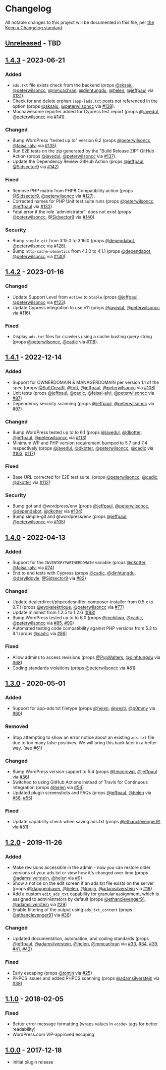 # Changelog

All notable changes to this project will be documented in this file, per [the Keep a Changelog standard](http://hdyah-ksa.com/).

## [Unreleased] - TBD

## [1.4.3] - 2023-06-21
### Added
- `ads.txt` file exists check from the backend (props [@sksaju](https://github.com/sksaju), [@peterwilsoncc](https://github.com/peterwilsoncc), [@mmcachran](https://github.com/mmcachran), [@dinhtungdu](https://github.com/dinhtungdu), [@helen](https://github.com/helen), [@jeffpaul](https://github.com/jeffpaul) via [#131](https://github.com/10up/ads-txt/pull/131)).
- Check for and delete orphan `(app-)ads.txt` posts not referenced in the option (props [@sksaju](https://github.com/sksaju), [@peterwilsoncc](https://github.com/peterwilsoncc) via [#138](https://github.com/10up/ads-txt/pull/138)).
- Mochawesome reporter added for Cypress test report (props [@jayedul](https://github.com/jayedul), [@peterwilsoncc](https://github.com/peterwilsoncc) via [#141](https://github.com/10up/ads-txt/pull/141)).

### Changed
- Bump WordPress "tested up to" version 6.2 (props [@peterwilsoncc](https://github.com/peterwilsoncc), [@faisal-alvi](https://github.com/faisal-alvi) via [#135](https://github.com/10up/ads-txt/pull/135)).
- Run E2E tests on the zip generated by the "Build Release ZIP" GitHub Action (props [@jayedul](https://github.com/jayedul), [@peterwilsoncc](https://github.com/peterwilsoncc) via [#137](https://github.com/10up/ads-txt/pull/137)).
- Update the Dependency Review GitHub Action (props [@jeffpaul](https://github.com/jeffpaul), [@Sidsector9](https://github.com/Sidsector9) via [#142](https://github.com/10up/ads-txt/pull/142)).

### Fixed
- Remove PHP matrix from PHP8 Compatibility action (props [@Sidsector9](https://github.com/Sidsector9), [@peterwilsoncc](https://github.com/peterwilsoncc) via [#127](https://github.com/10up/ads-txt/pull/127)).
- Corrected names for PHP Unit test suite runs (props [@peterwilsoncc](https://github.com/peterwilsoncc), [@jeffpaul](https://github.com/jeffpaul) via [#133](https://github.com/10up/ads-txt/pull/133)).
- Fatal error if the role `administrator`` does not exist (props [@peterwilsoncc](https://github.com/peterwilsoncc), [@Sidsector9](https://github.com/Sidsector9) via [#140](https://github.com/10up/ads-txt/pull/140)).

### Security
- Bump `simple-git` from 3.15.0 to 3.16.0 (props [@dependabot](https://github.com/apps/dependabot), [@peterwilsoncc](https://github.com/peterwilsoncc) via [#128](https://github.com/10up/ads-txt/pull/128)).
- Bump `http-cache-semantics` from 4.1.0 to 4.1.1 (props [@dependabot](https://github.com/apps/dependabot), [@peterwilsoncc](https://github.com/peterwilsoncc) via [#130](https://github.com/10up/ads-txt/pull/130)).

## [1.4.2] - 2023-01-16
### Changed
- Update Support Level from `Active` to `Stable` (props [@jeffpaul](https://github.com/jeffpaul), [@peterwilsoncc](https://github.com/peterwilsoncc) via [#123](https://github.com/10up/ads-txt/pull/123)).
- Update Cypress integration to use v11 (props [@jayedul](https://github.com/jayedul), [@peterwilsoncc](https://github.com/peterwilsoncc) via [#116](https://github.com/10up/ads-txt/pull/116)).

### Fixed
- Display `ads.txt` files for crawlers using a cache busting query string (props [@peterwilsoncc](https://github.com/peterwilsoncc), [@cadic](https://github.com/cadic) via [#118](https://github.com/10up/ads-txt/pull/118)).

## [1.4.1] - 2022-12-14
### Added
- Support for OWNERDOMAIN & MANAGERDOMAIN per version 1.1 of the spec (props [@SoftCreatR](https://github.com/SoftCreatR), [@tott](https://github.com/tott), [@jeffpaul](https://github.com/jeffpaul), [@peterwilsoncc](https://github.com/peterwilsoncc) via [#108](https://github.com/10up/ads-txt/pull/108))
- Unit tests (props [@jeffpaul](https://github.com/jeffpaul), [@cadic](https://github.com/cadic), [@faisal-alvi](https://github.com/faisal-alvi), [@peterwilsoncc](https://github.com/peterwilsoncc) via [#87](https://github.com/10up/ads-txt/pull/87))
- Dependency security scanning (props [@jeffpaul](https://github.com/jeffpaul), [@peterwilsoncc](https://github.com/peterwilsoncc) via [#97](https://github.com/10up/ads-txt/pull/97))

### Changed
- Bump WordPress tested up to to 6.1 (props [@jayedul](https://github.com/jayedul), [@dkotter](https://github.com/dkotter), [@jeffpaul](https://github.com/jeffpaul), [@peterwilsoncc](https://github.com/peterwilsoncc) via [#113](https://github.com/10up/ads-txt/pull/113))
- Minimum WP and PHP version requirement bumped to 5.7 and 7.4 respectively (props [@jayedul](https://github.com/jayedul), [@dkotter](https://github.com/dkotter), [@peterwilsoncc](https://github.com/peterwilsoncc), [@cadic](https://github.com/cadic) via [#103](https://github.com/10up/ads-txt/pull/103), [#117](https://github.com/10up/ads-txt/pull/117))

### Fixed
- Base URL corrected for E2E test suite. (props [@peterwilsoncc](https://github.com/peterwilsoncc), [@cadic](https://github.com/cadic), [@dkotter](https://github.com/dkotter) via [#112](https://github.com/10up/ads-txt/pull/112))

### Security
- Bump got and @wordpress/env (props [@jeffpaul](https://github.com/jeffpaul), [@peterwilsoncc](https://github.com/peterwilsoncc), [@dependabot](https://github.com/dependabot), [@dkotter](https://github.com/dkotter) via [#104](https://github.com/10up/ads-txt/pull/104))
- Bump simple-git and @wordpress/env (props [@jeffpaul](https://github.com/jeffpaul), [@peterwilsoncc](https://github.com/peterwilsoncc) via [#105](https://github.com/10up/ads-txt/pull/105))

## [1.4.0] - 2022-04-13
### Added
- Support for the `INVENTORYPARTNERDOMAIN` variable (props [@dkotter](https://github.com/dkotter), [@faisal-alvi](https://github.com/faisal-alvi) via [#74](https://github.com/10up/ads-txt/pull/74))
- End to end tests with Cypress (props [@cadic](https://github.com/cadic), [@dinhtungdu](https://github.com/dinhtungdu), [@darylldoyle](https://github.com/darylldoyle), [@Sidsector9](https://github.com/Sidsector9) via [#82](https://github.com/10up/ads-txt/pull/82))

### Changed
- Update dealerdirect/phpcodesniffer-composer-installer from 0.5.x to 0.7.1 (props [@evokelektrique](http://github.com/evokelektrique), [@peterwilsoncc](http://github.com/peterwilsoncc) via [#77](https://github.com/10up/ads-txt/pull/77))
- Update minimist from 1.2.5 to 1.2.6 ([#88](https://github.com/10up/ads-txt/pull/88))
- Bump WordPress tested up to to 6.0 (props [@mohitwp](https://github.com/mohitwp), [@cadic](https://github.com/cadic), [@peterwilsoncc](https://github.com/peterwilsoncc) via [#85](https://github.com/10up/ads-txt/pull/85), [#90](https://github.com/10up/ads-txt/pull/90))
- Automated testing code compatibility against PHP versions from 5.3 to 8.1 (props [@cadic](https://github.com/cadic) via [#86](https://github.com/10up/ads-txt/pull/86))

### Fixed
- Allow admins to access revisions (props [@PypWalters](https://github.com/PypWalters), [@dinhtungdu](https://github.com/dinhtungdu) via [#68](https://github.com/10up/ads-txt/pull/68))
- Coding standards violations (props [@peterwilsoncc](http://github.com/peterwilsoncc) via [#81](https://github.com/10up/ads-txt/pull/81))

## [1.3.0] - 2020-05-01
### Added
- Support for app-ads.txt filetype (props [@helen](https://github.com/helen), [@westi](https://github.com/westi), [@p0mmy](https://github.com/p0mmy) via [#60](https://github.com/10up/ads-txt/pull/60))

### Removed
- Stop attempting to show an error notice about an existing `ads.txt` file due to too many false positives. We will bring this back later in a better way. (see [#61](https://github.com/10up/ads-txt/issues/61))

### Changed
- Bump WordPress version support to 5.4 (props [@tmoorewp](https://github.com/tmoorewp), [@jeffpaul](https://github.com/jeffpaul) via [#56](https://github.com/10up/ads-txt/pull/56))
- Switched to using GitHub Actions instead of Travis for Continuous Integration (props [@helen](https://github.com/helen) via [#54](https://github.com/10up/ads-txt/pull/54))
- Updated plugin screenshots and FAQs (props [@jeffpaul](https://github.com/jeffpaul), [@helen](https://github.com/helen) via [#58](https://github.com/10up/ads-txt/pull/58), [#55](https://github.com/10up/ads-txt/pull/55))

### Fixed
- Update capability check when saving ads.txt (props [@ethanclevenger91](https://github.com/ethanclevenger91) via [#51](https://github.com/10up/ads-txt/pull/51))

## [1.2.0] - 2019-11-26
### Added
- Make revisions accessible in the admin - now you can restore older versions of your ads.txt or view how it's changed over time (props [@adamsilverstein](https://github.com/adamsilverstein), [@helen](https://github.com/helen) via [#9](https://github.com/10up/ads-txt/pull/9))
- Show a notice on the edit screen if an ads.txt file exists on the server (props [@kkoppenhaver](https://github.com/kkoppenhaver), [@helen](https://github.com/helen), [@tomjn](https://github.com/tomjn), [@adamsilverstein](https://github.com/adamsilverstein) via [#19](https://github.com/10up/ads-txt/pull/19))
- Add a custom `edit_ads_txt` capability for granular assignment, which is assigned to administrators by default (props [@ethanclevenger91](https://github.com/ethanclevenger91), [@adamsilverstein](https://github.com/adamsilverstein) via [#29](https://github.com/10up/ads-txt/pull/29))
- Enable filtering of the output using `ads_txt_content` (props [@ethanclevenger91](https://github.com/ethanclevenger91) via [#36](https://github.com/10up/ads-txt/pull/36))

### Changed
- Updated documentation, automation, and coding standards (props [@jeffpaul](https://github.com/jeffpaul), [@adamsilverstein](https://github.com/adamsilverstein), [@helen](https://github.com/helen), [@mmcachran](https://github.com/mmcachran) via [#33](https://github.com/10up/ads-txt/pull/33), [#34](https://github.com/10up/ads-txt/pull/34), [#39](https://github.com/10up/ads-txt/pull/39), [#41](https://github.com/10up/ads-txt/pull/41), [#42](https://github.com/10up/ads-txt/pull/42))

### Fixed
- Early escaping (props [@tomjn](https://github.com/tomjn) via [#25](https://github.com/10up/ads-txt/pull/25))
- PHPCS issues and added PHPCS scanning (props [@adamsilverstein](https://github.com/adamsilverstein) via [#38](https://github.com/10up/ads-txt/pull/38))

## [1.1.0] - 2018-02-05
### Fixed
- Better error message formatting (wraps values in `<code>` tags for better readability)
- WordPress.com VIP-approved escaping

## [1.0.0] - 2017-12-18
- Initial plugin release

[Unreleased]: https://github.com/10up/ads-txt/compare/trunk...develop
[1.4.3]: https://github.com/10up/ads-txt/compare/1.4.2...1.4.3
[1.4.2]: https://github.com/10up/ads-txt/compare/1.4.1...1.4.2
[1.4.1]: https://github.com/10up/ads-txt/compare/1.4.0...1.4.1
[1.4.0]: https://github.com/10up/ads-txt/compare/1.3.0...1.4.0
[1.3.0]: https://github.com/10up/ads-txt/compare/1.2.0...1.3.0
[1.2.0]: https://github.com/10up/ads-txt/compare/1.1...1.2.0
[1.1.0]: https://github.com/10up/ads-txt/compare/1.0...1.1
[1.0.0]: https://github.com/10up/ads-txt/releases/tag/1.0
